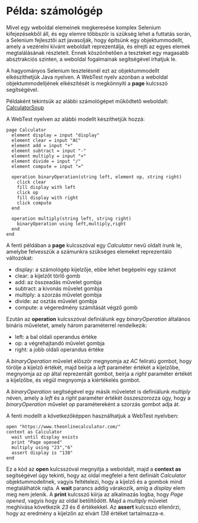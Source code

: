 # Példa: számológép

Mivel egy weboldal elemeinek megkeresése komplex Selenium kifejezésekből áll, és egy elemre többször is szükség lehet a futtatás során, a Selenium fejlesztői azt javasolják, hogy építsünk egy objektummodellt, amely a vezérelni kívánt weboldalt reprezentálja, és elrejti az egyes elemek megtalálásának részleteit. Ennek köszönhetően a teszteket egy magasabb absztrakciós szinten, a weboldal fogalmainak segítségével írhatjuk le.

A hagyományos Selenium tesztelésnél ezt az objektummodellt elkészíthetjük Java nyelven. A WebTest nyelv azonban a weboldal objektummodelljének elkészítését is megkönnyíti a **page** kulcsszó segítségével.

Példaként tekintsük az alábbi számológépet működtető weboldalt: [CalculatorSoup](https://www.calculatorsoup.com/calculators/math/basic.php)

A WebTest nyelven az alábbi modellt készíthetjük hozzá:

```
page Calculator
  element display = input "display"
  element clear = input "AC"
  element add = input "+"
  element subtract = input "-"
  element multiply = input "×"
  element divide = input "/"
  element compute = input "="
  
  operation binaryOperation(string left, element op, string right)
    click clear
    fill display with left
    click op
    fill display with right
    click compute
  end
  
  operation multiply(string left, string right)
    binaryOperation using left,multiply,right
  end
end
```

A fenti példában a **page** kulcsszóval egy *Calculator* nevű oldalt írunk le, amelybe felvesszük a számunkra szükséges elemeket reprezentáló változókat:

* display: a számológép kijelzője, ebbe lehet begépelni egy számot
* clear: a kijelzőt törlő gomb
* add: az összeadás művelet gombja
* subtract: a kivonás művelet gombja
* multiply: a szorzás művelet gombja
* divide: az osztás művelet gombja
* compute: a végeredmény számítását végző gomb

Ezután az **operation** kulcsszóval definiálunk egy *binaryOperation* általános bináris műveletet, amely három paraméterrel rendelkezik:

* left: a bal oldali operandus értéke
* op: a végrehajtandó művelet gombja
* right: a jobb oldali operandus értéke

A *binaryOperation* művelet először megnyomja az *AC* feliratú gombot, hogy törölje a kijelző értékét, majd beírja a *left* paraméter értékét a kijelzőbe, megnyomja az *op* által reprezentált gombot, beírja a *right* paraméter értékét a kijelzőbe, és végül megnyomja a kiértékelés gombot.

A *binaryOperation* segítségével egy másik műveletet is definiálunk *multiply* néven, amely a *left* és a *right* paraméter értékét összeszorozza úgy, hogy a *binaryOperation* művelet *op* paramétereként a szorzás gombot adja át.

A fenti modellt a következőképpen használhatjuk a WebTest nyelvben:

```
open "https://www.theonlinecalculator.com/"
context as Calculator
  wait until display exists
  print "Page opened"
  multiply using "23","6"
  assert display is "138"
end
```

Ez a kód az **open** kulcsszóval megnyitja a weboldalt, majd a **context as** segítségével úgy tekinti, hogy az oldal megfelel a fent definiált *Calculator* objektummodellnek, vagyis feltételezi, hogy a kijelző és a gombok mind megtalálhatók rajta. A **wait** parancs addig várakozik, amíg a *display* elem meg nem jelenik. A **print** kulcsszó kiírja az alkalmazás logba, hogy *Page opened*, vagyis hogy az oldal betöltődött. Majd a *multiply* művelet meghívása következik *23* és *6* értékekkel. Az **assert** kulcsszó ellenőrzi, hogy az eredmény a kijelzőn az elvárt *138* értéket tartalmazza-e.
